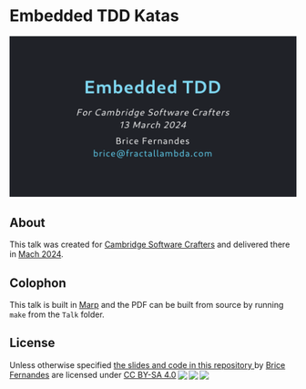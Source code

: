 # Embedded TDD Katas

[![Title slide of presentation](Talk/assets/title-slide.png)](./Talk/Talk.pdf)


## About

This talk was created for [Cambridge Software Crafters](https://www.meetup.com/Cambridge-Software-Crafters/) and delivered there in 
[Mach 2024](https://www.meetup.com/cambridge-software-crafters/events/299178841/).


## Colophon

This talk is built in [Marp](https://marp.app/) and the PDF can be built from source by running
`make` from the `Talk` folder. 

## License

<p xmlns:cc="http://creativecommons.org/ns#" xmlns:dct="http://purl.org/dc/terms/">Unless otherwise specified <a property="dct:title" rel="cc:attributionURL" href="https://github.com/bricef/embedded-tdd-katas">the slides and code in this repository </a> by <a rel="cc:attributionURL dct:creator" property="cc:attributionName" href="https://fractallambda.com">Brice Fernandes</a> are licensed under <a href="http://creativecommons.org/licenses/by-sa/4.0/?ref=chooser-v1" target="_blank" rel="license noopener noreferrer" style="display:inline-block;">CC BY-SA 4.0<img style="height:22px!important;margin-left:3px;vertical-align:text-bottom;" src="https://mirrors.creativecommons.org/presskit/icons/cc.svg?ref=chooser-v1"><img style="height:22px!important;margin-left:3px;vertical-align:text-bottom;" src="https://mirrors.creativecommons.org/presskit/icons/by.svg?ref=chooser-v1"><img style="height:22px!important;margin-left:3px;vertical-align:text-bottom;" src="https://mirrors.creativecommons.org/presskit/icons/sa.svg?ref=chooser-v1"></a></p>

